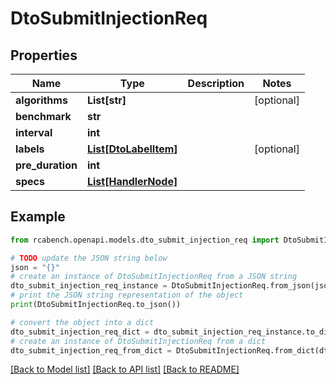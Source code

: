 # DtoSubmitInjectionReq


## Properties

Name | Type | Description | Notes
------------ | ------------- | ------------- | -------------
**algorithms** | **List[str]** |  | [optional] 
**benchmark** | **str** |  | 
**interval** | **int** |  | 
**labels** | [**List[DtoLabelItem]**](DtoLabelItem.md) |  | [optional] 
**pre_duration** | **int** |  | 
**specs** | [**List[HandlerNode]**](HandlerNode.md) |  | 

## Example

```python
from rcabench.openapi.models.dto_submit_injection_req import DtoSubmitInjectionReq

# TODO update the JSON string below
json = "{}"
# create an instance of DtoSubmitInjectionReq from a JSON string
dto_submit_injection_req_instance = DtoSubmitInjectionReq.from_json(json)
# print the JSON string representation of the object
print(DtoSubmitInjectionReq.to_json())

# convert the object into a dict
dto_submit_injection_req_dict = dto_submit_injection_req_instance.to_dict()
# create an instance of DtoSubmitInjectionReq from a dict
dto_submit_injection_req_from_dict = DtoSubmitInjectionReq.from_dict(dto_submit_injection_req_dict)
```
[[Back to Model list]](../README.md#documentation-for-models) [[Back to API list]](../README.md#documentation-for-api-endpoints) [[Back to README]](../README.md)



